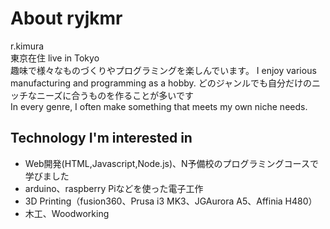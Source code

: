 # About ryjkmr
r.kimura  
東京在住  live in Tokyo  
趣味で様々なものづくりやプログラミングを楽しんでいます。 
I enjoy various manufacturing and programming as a hobby.
どのジャンルでも自分だけのニッチなニーズに合うものを作ることが多いです  
In every genre, I often make something that meets my own niche needs.

## Technology I'm interested in
- Web開発(HTML,Javascript,Node.js)、N予備校のプログラミングコースで学びました
- arduino、raspberry Piなどを使った電子工作
- 3D Printing（fusion360、Prusa i3 MK3、JGAurora A5、Affinia H480）
- 木工、Woodworking
